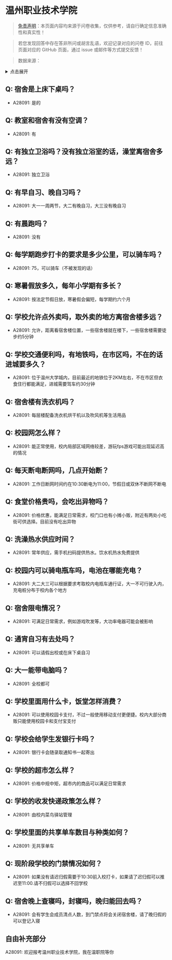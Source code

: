 # 温州职业技术学院

> [免责声明](https://colleges.chat/#_3)：本页面内容均来源于问卷收集，仅供参考，请自行确定信息准确性和真实性！

> 若您发现回答中存在答非所问或胡言乱语，欢迎记录对应的问卷 ID，前往页面对应的 GitHub 页面，通过 issue 或邮件等方式提交反馈！

> 数据来源：

<details><summary>点击展开</summary>
<ul>
<li>A28091: 1929782060@qq.com (2025 年 05 月)</li>
</ul>
</details>

## Q: 宿舍是上床下桌吗？

- A28091: 是的

## Q: 教室和宿舍有没有空调？

- A28091: 有

## Q: 有独立卫浴吗？没有独立浴室的话，澡堂离宿舍多远？

- A28091: 独立卫浴

## Q: 有早自习、晚自习吗？

- A28091: 大一一周两节，大二有晚自习，大三没有晚自习

## Q: 有晨跑吗？

- A28091: 没有

## Q: 每学期跑步打卡的要求是多少公里，可以骑车吗？

- A28091: 75，可以骑车（不被发现的话）

## Q: 寒暑假放多久，每年小学期有多长？

- A28091: 按法定节假日放，寒暑假会偏短，每学期约六个月

## Q: 学校允许点外卖吗，取外卖的地方离宿舍楼多远？

- A28091: 允许，距离看宿舍楼位置，一些宿舍楼就在楼下，一些宿舍楼需要徒步约5分钟

## Q: 学校交通便利吗，有地铁吗，在市区吗，不在的话进城要多久？

- A28091: 位于温州大学城内，目前最近的地铁位于2KM左右，不在市区但衣食住行都能满足，进城需要驾车约30分钟

## Q: 宿舍楼有洗衣机吗？

- A28091: 每层楼配备洗衣机烘干机以及吹风机等生活用品

## Q: 校园网怎么样？

- A28091: 能正常使用，校内局部区域网络较差，游玩fps游戏可能出现延迟高的情况

## Q: 每天断电断网吗，几点开始断？

- A28091: 工作日断网时间约在10:30断电为11:00，节假日或双休不断网不断电

## Q: 食堂价格贵吗，会吃出异物吗？

- A28091: 价格优惠，能满足日常需求，校门口也有小摊小贩，附近有两处小吃街可供选择。目前没有吃出异物

## Q: 洗澡热水供应时间？

- A28091: 常年供应，需手机扫码提供热水。饮水机热水免费提供

## Q: 校园内可以骑电瓶车吗，电池在哪能充电？

- A28091: 大二大三可以根据要求考取校内电瓶车通行证，大一不可行驶入内，充电桩分布于校内各个地方

## Q: 宿舍限电情况？

- A28091: 可满足日常需求，例如游戏吹发等，大功率电器可能会被影响

## Q: 通宵自习有去处吗？

- A28091: 可以请假出校或在床下桌自习

## Q: 大一能带电脑吗？

- A28091: 全校都可

## Q: 学校里面用什么卡，饭堂怎样消费？

- A28091: 可以使用校园卡支付，不过一般使用移动支付更便捷。校内大部分商贩只能使用校园卡和支付宝支付

## Q: 学校会给学生发银行卡吗？

- A28091: 银行卡会随录取通知书一起寄出

## Q: 学校的超市怎么样？

- A28091: 价格中规中矩，超市内的商品可以满足日常需求

## Q: 学校的收发快递政策怎么样？

- A28091: 由校内菜鸟驿站管理

## Q: 学校里面的共享单车数目与种类如何？

- A28091: 无共享单车

## Q: 现阶段学校的门禁情况如何？

- A28091: 如果没有请迟归假需要于10:30前入校打卡，如果请了迟归假可以推迟至11:00.请不归假可以选择不回学校

## Q: 宿舍晚上查寝吗，封寝吗，晚归能回去吗？

- A28091: 会有学生会成员清点人数，到门禁点将会关闭宿舍楼，请了晚归假的可以登记入寝

## 自由补充部分

A28091: 欢迎报考温州职业技术学院，我在温职院等你